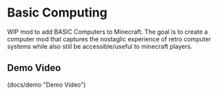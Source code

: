 # Basic Computing
WIP mod to add BASIC Computers to Minecraft. The goal is to create a computer mod that captures the nostaglic experience of retro computer systems while also still be accessible/useful to minecraft players.

## Demo Video
(docs/demo "Demo Video") 